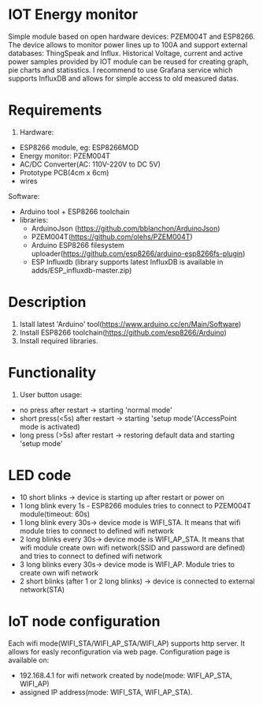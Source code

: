 # IOT Energy monitor
Simple module based on open hardware devices: PZEM004T and ESP8266.
The device allows to monitor power lines up to 100A and support external databases: ThingSpeak and Influx.
Historical Voltage, current and active power samples provided by IOT module can be reused for creating graph, pie charts and statisstics. I recommend to use Grafana service which supports InfluxDB and allows for simple access to old measured datas.

# Requirements
1) Hardware:
- ESP8266 module, eg: ESP8266MOD
- Energy monitor: PZEM004T
- AC/DC Converter(AC: 110V-220V to DC 5V)
- Prototype PCB(4cm x 6cm)
- wires

Software:
- Arduino tool + ESP8266 toolchain
- libraries:
	- ArduinoJson (https://github.com/bblanchon/ArduinoJson)
	- PZEM004T(https://github.com/olehs/PZEM004T)
	- Arduino ESP8266 filesystem uploader(https://github.com/esp8266/arduino-esp8266fs-plugin)
	- ESP Influxdb (library supports latest InfluxDB is available in adds/ESP_influxdb-master.zip)

# Description
1) Istall latest 'Arduino' tool(https://www.arduino.cc/en/Main/Software)
2) Install ESP8266 toolchain(https://github.com/esp8266/Arduino)
3) Install required libraries.

# Functionality
1) User button usage:
- no press after restart -> starting 'normal mode'
- short press(<5s) after restart -> starting 'setup mode'(AccessPoint mode is activated)
- long press (>5s) after restart -> restoring default data and starting 'setup mode'

# LED code
- 10 short blinks -> device is starting up after restart or power on
- 1 long blink every 1s - ESP8266 modules tries to connect to PZEM004T module(timeout: 60s)
- 1 long blink every 30s-> device mode is WIFI_STA. It means that wifi module tries to connect to defined wifi network
- 2 long blinks every 30s-> device mode is WIFI_AP_STA. It means that wifi module create own wifi network(SSID and password are defined) and tries to connect to defined wifi network
- 3 long blinks every 30s-> device mode is WIFI_AP. Module tries to create own wifi network
- 2 short blinks (after 1 or 2 long blinks) -> device is connected to external network(STA)

# IoT node configuration
Each wifi mode(WIFI_STA/WIFI_AP_STA/WIFI_AP) supports http server. It allows for easly reconfiguration via web page. Configuration page is available on:
- 192.168.4.1 for wifi network created by node(mode: WIFI_AP_STA, WIFI_AP)
- assigned IP address(mode: WIFI_STA, WIFI_AP_STA).

